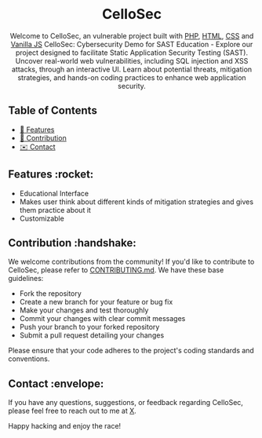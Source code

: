 <div align="center" >
  <!-- <img src="./packages/app/public/static/logo.png" width="60" alt="code-racer-logo"> -->
  <br/>
  <h1>CelloSec</h1>
</div>

<div align="center">
  Welcome to CelloSec, an vulnerable project built with <a href="https://www.php.net/">PHP</a>, <a href="https://html.com/document/">HTML</a>, <a href="https://www.css3.com/">CSS</a> and 
  <a href="https://developer.mozilla.org/en-US/docs/Web/JavaScript">Vanilla JS</a>
  CelloSec: Cybersecurity Demo for SAST Education - Explore our project designed to facilitate Static Application Security Testing (SAST). Uncover real-world web vulnerabilities, including SQL injection and XSS attacks, through an interactive UI. Learn about potential threats, mitigation strategies, and hands-on coding practices to enhance web application security.
</div>

## Table of Contents

- [:rocket:  Features](#features)
- [:handshake:  Contribution](#contribution)
- [:envelope:  Contact](#contact)

<a id="features"></a>

## Features &colon;rocket&colon;

- Educational Interface
- Makes user think about different kinds of mitigation strategies and gives them practice about it
- Customizable

<a id="contribution"></a>

## Contribution &colon;handshake&colon;

We welcome contributions from the community! If you'd like to contribute to CelloSec, please refer to [CONTRIBUTING.md](./CONTRIBUTING.md). We have these base guidelines:

- Fork the repository
- Create a new branch for your feature or bug fix
- Make your changes and test thoroughly
- Commit your changes with clear commit messages
- Push your branch to your forked repository
- Submit a pull request detailing your changes

Please ensure that your code adheres to the project's coding standards and conventions.

<a id="contact"></a>

## Contact &colon;envelope&colon;

If you have any questions, suggestions, or feedback regarding CelloSec, please feel free to reach out to me at [X](https://x.com/vuld0/).

Happy hacking and enjoy the race!
